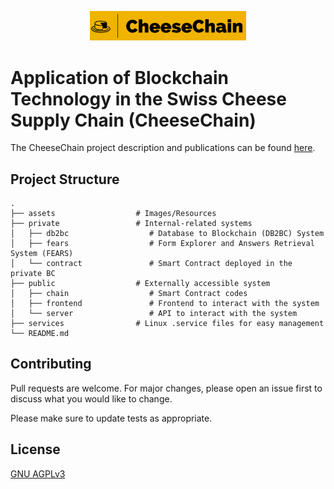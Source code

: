 <p align="center">
<img src="assets/CheeseChain.png" width="250x"></img>
</p>

# Application of Blockchain Technology in the Swiss Cheese Supply Chain (CheeseChain) 

The CheeseChain project description and publications can be found [here](https://www.csg.uzh.ch/csg/en/research/CheeseChain.html).


## Project Structure
    .
    ├── assets                  # Images/Resources
    ├── private                 # Internal-related systems
    │   ├── db2bc                  # Database to Blockchain (DB2BC) System
    │   ├── fears                  # Form Explorer and Answers Retrieval System (FEARS)
    │   └── contract               # Smart Contract deployed in the private BC
    ├── public                  # Externally accessible system
    │   ├── chain                  # Smart Contract codes
    │   ├── frontend               # Frontend to interact with the system
    │   └── server                 # API to interact with the system
    ├── services                # Linux .service files for easy management
    └── README.md


## Contributing
Pull requests are welcome. For major changes, please open an issue first to discuss what you would like to change.

Please make sure to update tests as appropriate.

## License
[GNU AGPLv3](https://choosealicense.com/licenses/agpl-3.0/)
